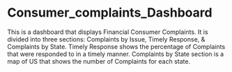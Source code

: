 # Consumer_complaints_Dashboard
This is a dashboard that displays Financial Consumer Complaints. It is divided into three sections: Complaints by Issue, Timely Response, &amp; Complaints by State. Timely Response shows the percentage of Complaints that were responded to in a timely manner. Complaints by State section is a map of US that shows the number of Complaints for each state.
